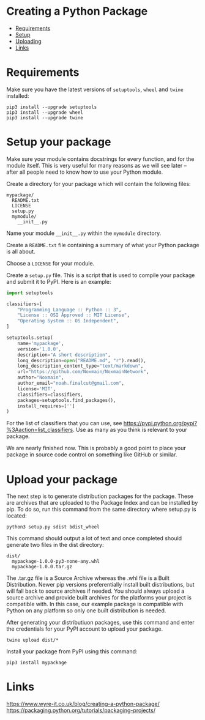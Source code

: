 # Creating a Python Package

* [Requirements](#requirements)
* [Setup](#setup-your-package)
* [Uploading](#upload-your-package)
* [Links](#links)

# Requirements
Make sure you have the latest versions of `setuptools`, `wheel` and `twine` installed:
```
pip3 install --upgrade setuptools
pip3 install --upgrade wheel
pip3 install --upgrade twine
```

# Setup your package
Make sure your module contains docstrings for every function, and for the module itself. This is very useful for many reasons as we will see later – after all people need to know how to use your Python module.

Create a directory for your package which will contain the following files:
```
mypackage/
  README.txt
  LICENSE
  setup.py
  mymodule/
    __init__.py
```

Name your module `__init__.py` within the `mymodule` directory.

Create a `README.txt` file containing a summary of what your Python package is all about.

Choose a `LICENSE` for your module.

Create a `setup.py` file. This is a script that is used to compile your package and submit it to PyPI. Here is an example:
```python
import setuptools

classifiers=[
    "Programming Language :: Python :: 3",
    "License :: OSI Approved :: MIT License",
    "Operating System :: OS Independent",
]

setuptools.setup(
    name='mypackage',
    version='1.0.0',
    description="A short description",
    long_description=open("README.md", "r").read(),
    long_description_content_type="text/markdown",
    url="https://github.com/Noxmain/NoxmainNetwork",
    author="Noxmain",
    author_email="noah.finalcut@gmail.com",
    license='MIT',
    classifiers=classifiers,
    packages=setuptools.find_packages(),
    install_requires=['']
)
```
For the list of classifiers that you can use, see https://pypi.python.org/pypi?%3Aaction=list_classifiers. Use as many as you think is relevant to your package.

We are nearly finished now. This is probably a good point to place your package in source code control on something like GitHub or similar.

# Upload your package
The next step is to generate distribution packages for the package. These are archives that are uploaded to the Package Index and can be installed by pip. To do so, run this command from the same directory where setup.py is located:
```
python3 setup.py sdist bdist_wheel
```

This command should output a lot of text and once completed should generate two files in the dist directory:
```
dist/
  mypackage-1.0.0-py3-none-any.whl
  mypackage-1.0.0.tar.gz
```

The .tar.gz file is a Source Archive whereas the .whl file is a Built Distribution. Newer pip versions preferentially install built distributions, but will fall back to source archives if needed. You should always upload a source archive and provide built archives for the platforms your project is compatible with. In this case, our example package is compatible with Python on any platform so only one built distribution is needed.

After generating your distributiuon packages, use this command and enter the credentials for your PyPI account to upload your package.
```
twine upload dist/*
```

Install your package from PyPI using this command:
```
pip3 install mypackage
```

# Links
https://www.wyre-it.co.uk/blog/creating-a-python-package/
https://packaging.python.org/tutorials/packaging-projects/

